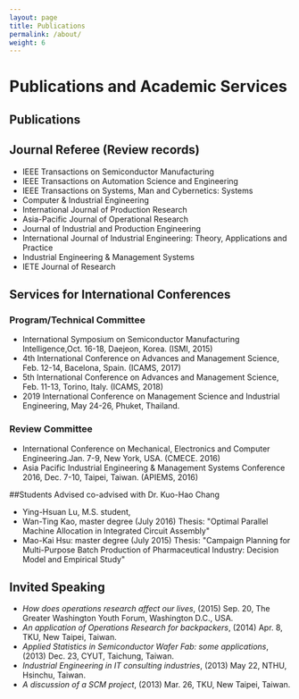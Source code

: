 ```yaml
---
layout: page
title: Publications
permalink: /about/
weight: 6
---
```


# Publications and Academic Services 

## Publications
<script src="https://bibbase.org/show?bib=https://liamhsieh.info/assets/Liam.bib"></script> 

## Journal Referee (Review records)
- IEEE Transactions on Semiconductor Manufacturing
- IEEE Transactions on Automation Science and Engineering
- IEEE Transactions on Systems, Man and Cybernetics: Systems
- Computer & Industrial Engineering 
- International Journal of Production Research
- Asia-Pacific Journal of Operational Research
- Journal of Industrial and Production Engineering 
- International Journal of Industrial Engineering: Theory, Applications and Practice
- Industrial Engineering & Management Systems
- IETE Journal of Research

## Services for International Conferences
### Program/Technical Committee
- International Symposium on Semiconductor Manufacturing Intelligence,Oct. 16-18, Daejeon, Korea. (ISMI, 2015)
- 4th International Conference on Advances and Management Science, Feb. 12-14, Bacelona, Spain. (ICAMS, 2017)
- 5th International Conference on Advances and Management Science, Feb. 11-13, Torino, Italy. (ICAMS, 2018)
- 2019 International Conference on Management Science and Industrial Engineering, May 24-26, Phuket, Thailand.
### Review Committee
- International Conference on Mechanical, Electronics and Computer Engineering.Jan. 7-9, New York, USA. (CMECE. 2016)
- Asia Pacific Industrial Engineering & Management Systems Conference 2016, Dec. 7-10, Taipei, Taiwan. (APIEMS, 2016) 

##Students Advised
co-advised with Dr. Kuo-Hao Chang
- Ying-Hsuan Lu, M.S. student,
- Wan-Ting Kao, master degree (July 2016)
         Thesis: "Optimal Parallel Machine Allocation in Integrated Circuit Assembly"
- Mao-Kai Hsu:  master degree (July 2015)
         Thesis: "Campaign Planning for Multi-Purpose Batch Production of Pharmaceutical 
                      Industry: Decision Model and Empirical Study"
## Invited Speaking
- *How does operations research affect our lives*, (2015) Sep. 20, The Greater Washington Youth Forum, Washington D.C., USA.
- *An application of Operations Research for backpackers*, (2014) Apr. 8, TKU, New Taipei, Taiwan.
- *Applied Statistics in Semiconductor Wafer Fab: some applications*, (2013) Dec. 23, CYUT, Taichung, Taiwan.
- *Industrial Engineering in IT consulting industries*, (2013) May 22, NTHU, Hsinchu, Taiwan.
- *A discussion of a SCM project*, (2013) Mar. 26, TKU, New Taipei, Taiwan.